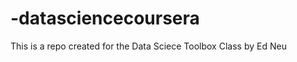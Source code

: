 -datasciencecoursera
====================

This is a repo created for the Data Sciece Toolbox Class by Ed Neu
